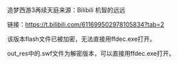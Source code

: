 造梦西游3再续天庭来源：Bilibili 机智的远远

链接：https://t.bilibili.com/611699502978105834?tab=2

该版本flash文件已被加密，无法直接用ffdec.exe打开。

out_res中的.swf文件为解密版本，可以直接用ffdec.exe打开。